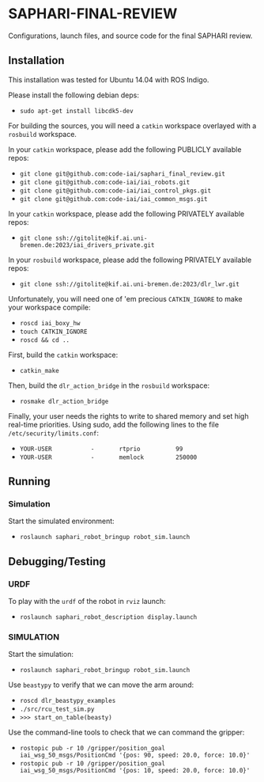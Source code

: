 # SAPHARI-FINAL-REVIEW
Configurations, launch files, and source code for the final SAPHARI review.

## Installation

This installation was tested for Ubuntu 14.04 with ROS Indigo.

Please install the following debian deps:
* ```sudo apt-get install libcdk5-dev```

For building the sources, you will need a ```catkin``` workspace overlayed with a ```rosbuild``` workspace.

In your ```catkin``` workspace, please add the following PUBLICLY available repos:
* ```git clone git@github.com:code-iai/saphari_final_review.git```
* ```git clone git@github.com:code-iai/iai_robots.git```
* ```git clone git@github.com:code-iai/iai_control_pkgs.git```
* ```git clone git@github.com:code-iai/iai_common_msgs.git```

In your ```catkin``` workspace, please add the following PRIVATELY available repos:
* ```git clone ssh://gitolite@kif.ai.uni-bremen.de:2023/iai_drivers_private.git```

In your ```rosbuild``` workspace, please add the following PRIVATELY available repos:
* ```git clone ssh://gitolite@kif.ai.uni-bremen.de:2023/dlr_lwr.git```

Unfortunately, you will need one of 'em precious ```CATKIN_IGNORE``` to make your workspace compile:
* ```roscd iai_boxy_hw```
* ```touch CATKIN_IGNORE```
* ```roscd && cd ..```
 
First, build the ```catkin``` workspace:
* ```catkin_make```

Then, build the ```dlr_action_bridge``` in the ```rosbuild``` workspace:
* ```rosmake dlr_action_bridge```

Finally, your user needs the rights to write to shared memory and set high real-time priorities. Using sudo, add the following lines to the file ```/etc/security/limits.conf```:
* ```YOUR-USER           -       rtprio          99```
* ```YOUR-USER           -       memlock         250000```


## Running 

### Simulation
Start the simulated environment:
* ```roslaunch saphari_robot_bringup robot_sim.launch```

## Debugging/Testing

### URDF 
To play with the ```urdf``` of the robot in ```rviz``` launch:
* ```roslaunch saphari_robot_description display.launch```

### SIMULATION
Start the simulation:
* ```roslaunch saphari_robot_bringup robot_sim.launch```
 
Use ```beastypy``` to verify that we can move the arm around:
* ```roscd dlr_beastypy_examples```
* ```./src/rcu_test_sim.py```
* ```>>> start_on_table(beasty)```

Use the command-line tools to check that we can command the gripper:
* ```rostopic pub -r 10 /gripper/position_goal iai_wsg_50_msgs/PositionCmd '{pos: 90, speed: 20.0, force: 10.0}'```
* ```rostopic pub -r 10 /gripper/position_goal iai_wsg_50_msgs/PositionCmd '{pos: 10, speed: 20.0, force: 10.0}'```
